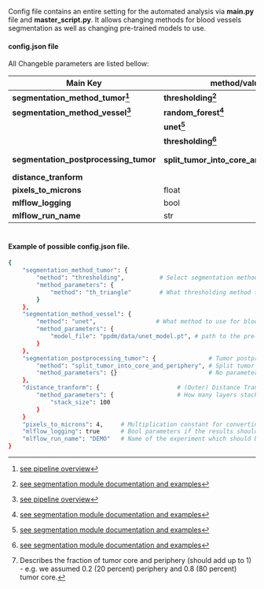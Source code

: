 Config file contains an entire setting for the automated analysis via **main.py** file and **master_script.py**. It allows changing methods for blood vessels segmentation as well as changing pre-trained models to use.


#### config.json file
All Changeble parameters are listed bellow:

| Main Key                      | method/value | method_parameters                              |   |   |
|-------------------------------|-------------------|----------------------------------------|---|---|
| **segmentation_method_tumor[^1]** | **thresholding[^2]**  | **method**: [th_triangle,th_yen,th_otsu]   |   |   |
| **segmentation_method_vessel[^1]** | **random_forest[^2]** | **model_file**: relative path              |   |   |
|                               | **unet[^2]**          | **model_file**: relative path              |   |   |
|                               | **thresholding[^2]**  | **method**: [th_triangle,th_yen,th_otsu]   |   |   |
| **segmentation_postprocessing_tumor** | **split_tumor_into_core_and_periphery[^3]** | **periphery_as_ratio_of_max_distance**:<0; 1>               |   |   |
| **distance_tranform** |  | **stack_size**: int              |   |   |
| **pixels_to_microns** | float  |               |   |   |
| **mlflow_logging** | bool  |               |   |   |
| **mlflow_run_name** | str  |               |   |   |

[^1]: [see pipeline overview](methodology_overview.md)
[^2]: [see segmentation module documentation and examples](Modules/segmentation.md)
[^3]: Describes the fraction of tumor core and periphery (should add up to 1) - e.g. we assumed 0.2 (20 percent) periphery and 0.8 (80 percent) tumor core.

# 

#### Example of possible config.json file.

```bash
{
    "segmentation_method_tumor": {  
        "method": "thresholding",          # Select segmentation method for tumor channel (here "thresholding")
        "method_parameters": {
            "method": "th_triangle"        # What thresholding method to use: yen, triangle, otsu...
        }
    },
    "segmentation_method_vessel": {  
        "method": "unet",                 # What method to use for blood vessels segmentation
        "method_parameters": {
            "model_file": "ppdm/data/unet_model.pt", # path to the pre-trained model
        }
    },
    "segmentation_postprocessing_tumor": {               # Tumor postprocesing - splitting the brains to core and periphery
        "method": "split_tumor_into_core_and_periphery", # Split tumor to the core and periphery
        "method_parameters": {}                          # No parameter necessary for this method - defaults to 0.2 (20 percent core, 80 periphery)
    },
    "distance_tranform": {                      # (Outer) Distance Transform for the blood vessels distance
        "method_parameters": {                  # How many layers stacked together inside DT aggregation
            "stack_size": 100
        }
    }
    "pixels_to_microns": 4,     # Multiplication constant for converting pixels to micrones
    "mlflow_logging": true      # Bool parameters if the results should be saved to mlflow.
    "mlflow_run_name": "DEMO"   # Name of the experiment which should be used for the logging
}

```

